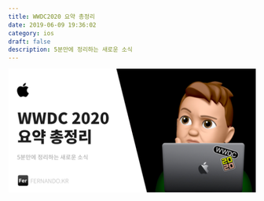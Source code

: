 ```yaml
---
title: WWDC2020 요약 총정리
date: 2019-06-09 19:36:02
category: ios
draft: false
description: 5분만에 정리하는 새로운 소식
---
```



<img src="../../assets/2020-06-23/og.png">